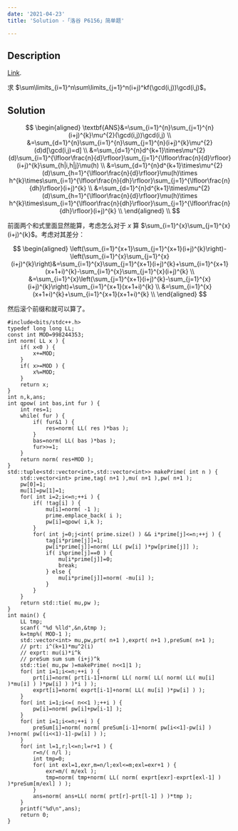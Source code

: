 ```yaml
---
date: '2021-04-23'
title: 'Solution -「洛谷 P6156」简单题'

---
```


## Description

[Link](https://www.luogu.com.cn/problem/P6156).

求 $\sum\limits_{i=1}^n\sum\limits_{j=1}^n(i+j)^kf(\gcd(i,j))\gcd(i,j)$。

## Solution

$$
\begin{aligned}
\textbf{ANS}&=\sum_{i=1}^{n}\sum_{j=1}^{n}(i+j)^{k}\mu^{2}(\gcd(i,j))\gcd(i,j) \\
&=\sum_{d=1}^{n}\sum_{i=1}^{n}\sum_{j=1}^{n}(i+j)^{k}\mu^{2}(d)d[\gcd(i,j)=d] \\
&=\sum_{d=1}^{n}d^{k+1}\times\mu^{2}(d)\sum_{i=1}^{\lfloor\frac{n}{d}\rfloor}\sum_{j=1}^{\lfloor\frac{n}{d}\rfloor}(i+j)^{k}\sum_{h|i,h|j}\mu(h) \\
&=\sum_{d=1}^{n}d^{k+1}\times\mu^{2}(d)\sum_{h=1}^{\lfloor\frac{n}{d}\rfloor}\mu(h)\times h^{k}\times\sum_{i=1}^{\lfloor\frac{n}{dh}\rfloor}\sum_{j=1}^{\lfloor\frac{n}{dh}\rfloor}(i+j)^{k} \\
&=\sum_{d=1}^{n}d^{k+1}\times\mu^{2}(d)\sum_{h=1}^{\lfloor\frac{n}{d}\rfloor}\mu(h)\times h^{k}\times\sum_{i=1}^{\lfloor\frac{n}{dh}\rfloor}\sum_{j=1}^{\lfloor\frac{n}{dh}\rfloor}(i+j)^{k} \\
\end{aligned} \\
$$

前面两个和式里面显然能算，考虑怎么对于 $x$ 算 $\sum_{i=1}^{x}\sum_{j=1}^{x}(i+j)^{k}$。考虑对其差分：

$$
\begin{aligned}
\left(\sum_{i=1}^{x+1}\sum_{j=1}^{x+1}(i+j)^{k}\right)-\left(\sum_{i=1}^{x}\sum_{j=1}^{x}(i+j)^{k}\right)&=\sum_{i=1}^{x}\sum_{j=1}^{x+1}(i+j)^{k}+\sum_{i=1}^{x+1}(x+1+i)^{k}-\sum_{i=1}^{x}\sum_{j=1}^{x}(i+j)^{k} \\
&=\sum_{i=1}^{x}\left(\sum_{j=1}^{x+1}(i+j)^{k}-\sum_{j=1}^{x}(i+j)^{k}\right)+\sum_{i=1}^{x+1}(x+1+i)^{k} \\
&=\sum_{i=1}^{x}(x+1+i)^{k}+\sum_{i=1}^{x+1}(x+1+i)^{k} \\
\end{aligned}
$$

然后滚个前缀和就可以算了。

```cpp[class="line-numbers"]
#include<bits/stdc++.h>
typedef long long LL;
const int MOD=998244353;
int norm( LL x ) {
	if( x<0 ) {
		x+=MOD;
	}
	if( x>=MOD ) {
		x%=MOD;
	}
	return x;
}
int n,k,ans;
int qpow( int bas,int fur ) {
	int res=1;
	while( fur ) {
		if( fur&1 ) {
			res=norm( LL( res )*bas );
		}
		bas=norm( LL( bas )*bas );
		fur>>=1;
	}
	return norm( res+MOD );
}
std::tuple<std::vector<int>,std::vector<int>> makePrime( int n ) {
	std::vector<int> prime,tag( n+1 ),mu( n+1 ),pw( n+1 );
	pw[0]=1;
	mu[1]=pw[1]=1;
	for( int i=2;i<=n;++i ) {
		if( !tag[i] ) {
			mu[i]=norm( -1 );
			prime.emplace_back( i );
			pw[i]=qpow( i,k );
		}
		for( int j=0;j<int( prime.size() ) && i*prime[j]<=n;++j ) {
			tag[i*prime[j]]=1;
			pw[i*prime[j]]=norm( LL( pw[i] )*pw[prime[j]] );
			if( i%prime[j]==0 ) {
				mu[i*prime[j]]=0;
				break;
			} else {
				mu[i*prime[j]]=norm( -mu[i] );
			}
		}
	}
	return std::tie( mu,pw );
}
int main() {
	LL tmp;
	scanf( "%d %lld",&n,&tmp );
	k=tmp%( MOD-1 );
	std::vector<int> mu,pw,prt( n+1 ),exprt( n+1 ),preSum( n+1 );
	// prt: i^(k+1)*mu^2(i)
	// exprt: mu(i)*i^k
	// preSum sum sum (i+j)^k
	std::tie( mu,pw )=makePrime( n<<1|1 );
	for( int i=1;i<=n;++i ) {
		prt[i]=norm( prt[i-1]+norm( LL( norm( LL( norm( LL( mu[i] )*mu[i] ) )*pw[i] ) )*i ) );
		exprt[i]=norm( exprt[i-1]+norm( LL( mu[i] )*pw[i] ) );
	}
	for( int i=1;i<=( n<<1 );++i ) {
		pw[i]=norm( pw[i]+pw[i-1] );
	}
	for( int i=1;i<=n;++i ) {
		preSum[i]=norm( norm( preSum[i-1]+norm( pw[i<<1]-pw[i] ) )+norm( pw[(i<<1)-1]-pw[i] ) );
	}
	for( int l=1,r;l<=n;l=r+1 ) {
		r=n/( n/l );
		int tmp=0;
		for( int exl=1,exr,m=n/l;exl<=m;exl=exr+1 ) {
			exr=m/( m/exl );
			tmp=norm( tmp+norm( LL( norm( exprt[exr]-exprt[exl-1] ) )*preSum[m/exl] ) );
		}
		ans=norm( ans+LL( norm( prt[r]-prt[l-1] ) )*tmp );
	}
	printf("%d\n",ans);
	return 0;
}
```